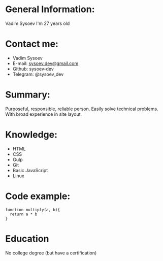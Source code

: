 # General Information:
Vadim Sysoev
I'm 27 years old

# Contact me:
* Vadim Sysoev
* E-mail: sysoev.dev@gmail.com
* Github: sysoev-dev
* Telegram: @sysoev_dev

# Summary:
Purposeful, responsible, reliable person. Easily solve technical problems. With broad experience in site layout.

# Knowledge:
* HTML
* CSS
* Gulp
* Git
* Basic JavaScript
* Linux

# Code example:
```
function multiply(a, b){
  return a * b
}
``` 

# Education
No college degree (but have a certification)